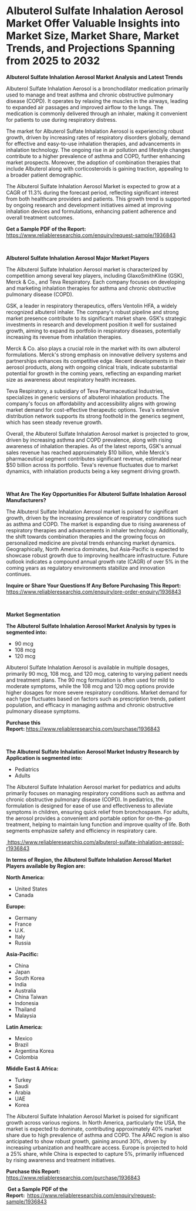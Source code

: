 <p><h1>Albuterol Sulfate Inhalation Aerosol Market Offer Valuable Insights into Market Size, Market Share, Market Trends, and Projections Spanning from 2025 to 2032</h1></p><p><strong>Albuterol Sulfate Inhalation Aerosol Market Analysis and Latest Trends</strong></p>
<p><p>Albuterol Sulfate Inhalation Aerosol is a bronchodilator medication primarily used to manage and treat asthma and chronic obstructive pulmonary disease (COPD). It operates by relaxing the muscles in the airways, leading to expanded air passages and improved airflow to the lungs. The medication is commonly delivered through an inhaler, making it convenient for patients to use during respiratory distress.</p><p>The market for Albuterol Sulfate Inhalation Aerosol is experiencing robust growth, driven by increasing rates of respiratory disorders globally, demand for effective and easy-to-use inhalation therapies, and advancements in inhalation technology. The ongoing rise in air pollution and lifestyle changes contribute to a higher prevalence of asthma and COPD, further enhancing market prospects. Moreover, the adoption of combination therapies that include Albuterol along with corticosteroids is gaining traction, appealing to a broader patient demographic. </p><p>The Albuterol Sulfate Inhalation Aerosol Market is expected to grow at a CAGR of 11.3% during the forecast period, reflecting significant interest from both healthcare providers and patients. This growth trend is supported by ongoing research and development initiatives aimed at improving inhalation devices and formulations, enhancing patient adherence and overall treatment outcomes.</p></p>
<p><strong>Get a Sample PDF of the Report:&nbsp;</strong> <a href="https://www.reliableresearchiq.com/enquiry/request-sample/1936843?utm_campaign=3114&utm_medium=2&utm_source=Github&utm_content=ia&utm_term=19042025&utm_id=albuterol-sulfate-inhalation-aerosol">https://www.reliableresearchiq.com/enquiry/request-sample/1936843</a></p>
<p>&nbsp;</p>
<p><strong>Albuterol Sulfate Inhalation Aerosol Major Market Players</strong></p>
<p><p>The Albuterol Sulfate Inhalation Aerosol market is characterized by competition among several key players, including GlaxoSmithKline (GSK), Merck & Co., and Teva Respiratory. Each company focuses on developing and marketing inhalation therapies for asthma and chronic obstructive pulmonary disease (COPD).</p><p>GSK, a leader in respiratory therapeutics, offers Ventolin HFA, a widely recognized albuterol inhaler. The company's robust pipeline and strong market presence contribute to its significant market share. GSK's strategic investments in research and development position it well for sustained growth, aiming to expand its portfolio in respiratory diseases, potentially increasing its revenue from inhalation therapies.</p><p>Merck & Co. also plays a crucial role in the market with its own albuterol formulations. Merck's strong emphasis on innovative delivery systems and partnerships enhances its competitive edge. Recent developments in their aerosol products, along with ongoing clinical trials, indicate substantial potential for growth in the coming years, reflecting an expanding market size as awareness about respiratory health increases.</p><p>Teva Respiratory, a subsidiary of Teva Pharmaceutical Industries, specializes in generic versions of albuterol inhalation products. The company's focus on affordability and accessibility aligns with growing market demand for cost-effective therapeutic options. Teva's extensive distribution network supports its strong foothold in the generics segment, which has seen steady revenue growth.</p><p>Overall, the Albuterol Sulfate Inhalation Aerosol market is projected to grow, driven by increasing asthma and COPD prevalence, along with rising awareness of inhalation therapies. As of the latest reports, GSK's annual sales revenue has reached approximately $10 billion, while Merck's pharmaceutical segment contributes significant revenue, estimated near $50 billion across its portfolio. Teva's revenue fluctuates due to market dynamics, with inhalation products being a key segment driving growth.</p></p>
<p>&nbsp;</p>
<p><strong>What Are The Key Opportunities For Albuterol Sulfate Inhalation Aerosol Manufacturers?</strong></p>
<p><p>The Albuterol Sulfate Inhalation Aerosol market is poised for significant growth, driven by the increasing prevalence of respiratory conditions such as asthma and COPD. The market is expanding due to rising awareness of respiratory therapies and advancements in inhaler technology. Additionally, the shift towards combination therapies and the growing focus on personalized medicine are pivotal trends enhancing market dynamics. Geographically, North America dominates, but Asia-Pacific is expected to showcase robust growth due to improving healthcare infrastructure. Future outlook indicates a compound annual growth rate (CAGR) of over 5% in the coming years as regulatory environments stabilize and innovation continues.</p></p>
<p><strong>Inquire or Share Your Questions If Any Before Purchasing This Report:</strong> <a href="https://www.reliableresearchiq.com/enquiry/pre-order-enquiry/1936843?utm_campaign=3114&utm_medium=2&utm_source=Github&utm_content=ia&utm_term=19042025&utm_id=albuterol-sulfate-inhalation-aerosol">https://www.reliableresearchiq.com/enquiry/pre-order-enquiry/1936843</a></p>
<p>&nbsp;</p>
<p><strong>Market Segmentation</strong></p>
<p><strong>The Albuterol Sulfate Inhalation Aerosol Market Analysis by types is segmented into:</strong></p>
<p><ul><li>90 mcg</li><li>108 mcg</li><li>120 mcg</li></ul></p>
<p><p>Albuterol Sulfate Inhalation Aerosol is available in multiple dosages, primarily 90 mcg, 108 mcg, and 120 mcg, catering to varying patient needs and treatment plans. The 90 mcg formulation is often used for mild to moderate symptoms, while the 108 mcg and 120 mcg options provide higher dosages for more severe respiratory conditions. Market demand for each type fluctuates based on factors such as prescription trends, patient population, and efficacy in managing asthma and chronic obstructive pulmonary disease symptoms.</p></p>
<p><strong>Purchase this Report:&nbsp;</strong><a href="https://www.reliableresearchiq.com/purchase/1936843?utm_campaign=3114&utm_medium=2&utm_source=Github&utm_content=ia&utm_term=19042025&utm_id=albuterol-sulfate-inhalation-aerosol">https://www.reliableresearchiq.com/purchase/1936843</a></p>
<p>&nbsp;</p>
<p><strong>The Albuterol Sulfate Inhalation Aerosol Market Industry Research by Application is segmented into:</strong></p>
<p><ul><li>Pediatrics</li><li>Adults</li></ul></p>
<p><p>The Albuterol Sulfate Inhalation Aerosol market for pediatrics and adults primarily focuses on managing respiratory conditions such as asthma and chronic obstructive pulmonary disease (COPD). In pediatrics, the formulation is designed for ease of use and effectiveness to alleviate symptoms in children, ensuring quick relief from bronchospasm. For adults, the aerosol provides a convenient and portable option for on-the-go treatment, helping to maintain lung function and improve quality of life. Both segments emphasize safety and efficiency in respiratory care.</p></p>
<p><a href="https://www.reliableresearchiq.com/albuterol-sulfate-inhalation-aerosol-r1936843?utm_campaign=3114&utm_medium=2&utm_source=Github&utm_content=ia&utm_term=19042025&utm_id=albuterol-sulfate-inhalation-aerosol">&nbsp;https://www.reliableresearchiq.com/albuterol-sulfate-inhalation-aerosol-r1936843</a></p>
<p><strong>In terms of Region, the Albuterol Sulfate Inhalation Aerosol Market Players available by Region are:</strong></p>
<p>
    <p> <strong> North America: </strong>
        <ul>
            <li>United States</li>
            <li>Canada</li>
        </ul>
        </p> 
    <p> <strong> Europe: </strong>
        <ul>
            <li>Germany</li>
            <li>France</li>
            <li>U.K.</li>
            <li>Italy</li>
            <li>Russia</li>
        </ul>
        </p> 
    <p> <strong> Asia-Pacific: </strong>
        <ul>
            <li>China</li>
            <li>Japan</li>
            <li>South Korea</li>
            <li>India</li>
            <li>Australia</li>
            <li>China Taiwan</li>
            <li>Indonesia</li>
            <li>Thailand</li>
            <li>Malaysia</li>
        </ul>
        </p> 
    <p> <strong> Latin America: </strong>
        <ul>
            <li>Mexico</li>
            <li>Brazil</li>
            <li>Argentina Korea</li>
            <li>Colombia</li>
        </ul>
        </p> 
    <p> <strong> Middle East & Africa: </strong>
        <ul>
            <li>Turkey</li>
            <li>Saudi</li>
            <li>Arabia</li>
            <li>UAE</li>
            <li>Korea</li>
        </ul>
    </p>
    </p>
<p><p>The Albuterol Sulfate Inhalation Aerosol Market is poised for significant growth across various regions. In North America, particularly the USA, the market is expected to dominate, contributing approximately 40% market share due to high prevalence of asthma and COPD. The APAC region is also anticipated to show robust growth, gaining around 30%, driven by increasing urbanization and healthcare access. Europe is projected to hold a 25% share, while China is expected to capture 5%, primarily influenced by rising awareness and treatment initiatives.</p></p>
<p><strong>Purchase this Report: </strong><a href="https://www.reliableresearchiq.com/purchase/1936843?utm_campaign=3114&utm_medium=2&utm_source=Github&utm_content=ia&utm_term=19042025&utm_id=albuterol-sulfate-inhalation-aerosol">https://www.reliableresearchiq.com/purchase/1936843</a></p>
<p>&nbsp;<strong>Get a Sample PDF of the Report:&nbsp;&nbsp;</strong><a href="https://www.reliableresearchiq.com/enquiry/request-sample/1936843?utm_campaign=3114&utm_medium=2&utm_source=Github&utm_content=ia&utm_term=19042025&utm_id=albuterol-sulfate-inhalation-aerosol">https://www.reliableresearchiq.com/enquiry/request-sample/1936843</a></p>
<p><strong></strong></p>
<p><p></p><p></p><p></p></p>
